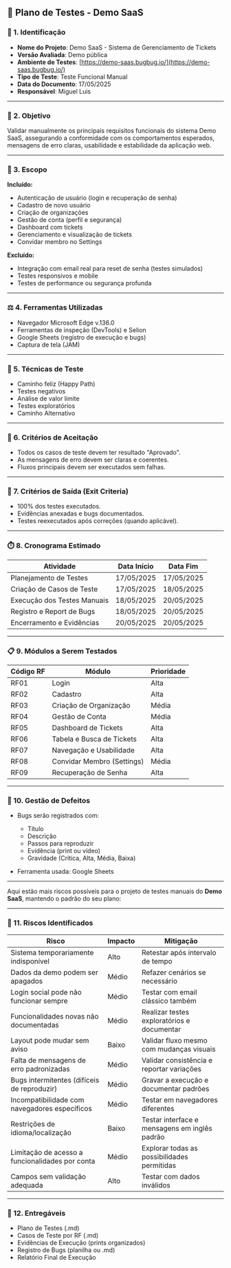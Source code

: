 ## 🧪 **Plano de Testes - Demo SaaS**

### 📌 1. **Identificação**

* **Nome do Projeto**: Demo SaaS - Sistema de Gerenciamento de Tickets
* **Versão Avaliada**: Demo pública
* **Ambiente de Testes**: [https://demo-saas.bugbug.io/](https://demo-saas.bugbug.io/)
* **Tipo de Teste**: Teste Funcional Manual
* **Data do Documento**: 17/05/2025
* **Responsável**: Miguel Luis

---

### 🎯 2. **Objetivo**

Validar manualmente os principais requisitos funcionais do sistema Demo SaaS, assegurando a conformidade com os comportamentos esperados, mensagens de erro claras, usabilidade e estabilidade da aplicação web.

---

### 🧩 3. **Escopo**

**Incluído:**

* Autenticação de usuário (login e recuperação de senha)
* Cadastro de novo usuário
* Criação de organizações
* Gestão de conta (perfil e segurança)
* Dashboard com tickets
* Gerenciamento e visualização de tickets
* Convidar membro no Settings

**Excluído:**

* Integração com email real para reset de senha (testes simulados)
* Testes responsivos e mobile
* Testes de performance ou segurança profunda

---

### ⚖️ 4. **Ferramentas Utilizadas**

* Navegador Microsoft Edge v.136.0 
* Ferramentas de inspeção (DevTools) e Selion
* Google Sheets (registro de execução e bugs)
* Captura de tela (JAM)

---

### 🧪 5. **Técnicas de Teste**

* Caminho feliz (Happy Path)
* Testes negativos
* Análise de valor limite
* Testes exploratórios
* Caminho Alternativo

---

### 📄 6. **Critérios de Aceitação**

* Todos os casos de teste devem ter resultado "Aprovado".
* As mensagens de erro devem ser claras e coerentes.
* Fluxos principais devem ser executados sem falhas.

---

### 🚦 7. **Critérios de Saída (Exit Criteria)**

* 100% dos testes executados.
* Evidências anexadas e bugs documentados.
* Testes reexecutados após correções (quando aplicável).

---

### ⏱️ 8. **Cronograma Estimado**

| Atividade                   | Data Início | Data Fim   |
| --------------------------- | ----------- | ---------- |
| Planejamento de Testes      | 17/05/2025  | 17/05/2025 |
| Criação de Casos de Teste   | 17/05/2025  | 18/05/2025 |
| Execução dos Testes Manuais | 18/05/2025  | 20/05/2025 |
| Registro e Report de Bugs   | 18/05/2025  | 20/05/2025 |
| Encerramento e Evidências   | 20/05/2025  | 20/05/2025 |

---

### 📋 9. **Módulos a Serem Testados**

| Código RF | Módulo                     | Prioridade |
| --------- | -------------------------- | ---------- |
| RF01      | Login                      | Alta       |
| RF02      | Cadastro                   | Alta       |
| RF03      | Criação de Organização     | Média      |
| RF04      | Gestão de Conta            | Média      |
| RF05      | Dashboard de Tickets       | Alta       |
| RF06      | Tabela e Busca de Tickets  | Alta       |
| RF07      | Navegação e Usabilidade    | Alta       |
| RF08      | Convidar Membro (Settings) | Média      |
| RF09      | Recuperação de Senha       | Alta       |

---

### 🐞 10. **Gestão de Defeitos**

* Bugs serão registrados com:

  * Título
  * Descrição
  * Passos para reproduzir
  * Evidência (print ou vídeo)
  * Gravidade (Crítica, Alta, Média, Baixa)

* Ferramenta usada: Google Sheets

---

Aqui estão mais riscos possíveis para o projeto de testes manuais do **Demo SaaS**, mantendo o padrão do seu plano:

---

### 📌 11. **Riscos Identificados**

| Risco                                           | Impacto | Mitigação                                     |
| ----------------------------------------------- | ------- | --------------------------------------------- |
| Sistema temporariamente indisponível            | Alto    | Retestar após intervalo de tempo              |
| Dados da demo podem ser apagados                | Médio   | Refazer cenários se necessário                |
| Login social pode não funcionar sempre          | Médio   | Testar com email clássico também              |
| Funcionalidades novas não documentadas          | Médio   | Realizar testes exploratórios e documentar    |
| Layout pode mudar sem aviso                     | Baixo   | Validar fluxo mesmo com mudanças visuais      |
| Falta de mensagens de erro padronizadas         | Médio   | Validar consistência e reportar variações     |
| Bugs intermitentes (difíceis de reproduzir)     | Médio   | Gravar a execução e documentar padrões        |
| Incompatibilidade com navegadores específicos   | Médio   | Testar em navegadores diferentes              |
| Restrições de idioma/localização                | Baixo   | Testar interface e mensagens em inglês padrão |
| Limitação de acesso a funcionalidades por conta | Médio   | Explorar todas as possibilidades permitidas   |
| Campos sem validação adequada                   | Alto    | Testar com dados inválidos                    |

---

### 📁 12. **Entregáveis**

* Plano de Testes (.md)
* Casos de Teste por RF (.md)
* Evidências de Execução (prints organizados)
* Registro de Bugs (planilha ou .md)
* Relatório Final de Execução


